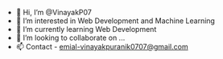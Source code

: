 - 👋 Hi, I’m @VinayakP07
- 👀 I’m interested in Web Development and Machine Learning
- 🌱 I’m currently learning Web Development
- 💞️ I’m looking to collaborate on ...
- 📫 Contact - emial-vinayakpuranik0707@gmail.com

<!---
VinayakP07/VinayakP07 is a ✨ special ✨ repository because its `README.md` (this file) appears on your GitHub profile.
You can click the Preview link to take a look at your changes.
--->
